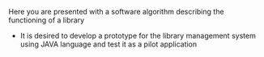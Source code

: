  Here you are presented with a software algorithm describing the functioning of a library


* It is desired to develop a prototype for the library management system using JAVA language and test it as a pilot application

